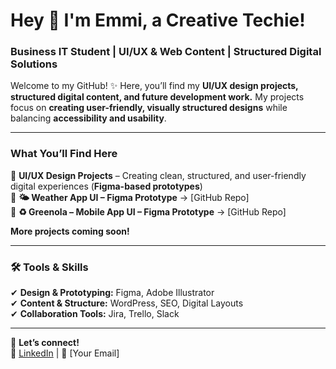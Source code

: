 # Hey 💜 I'm Emmi, a Creative Techie!  
### Business IT Student | UI/UX & Web Content | Structured Digital Solutions

Welcome to my GitHub! ✨ Here, you’ll find my **UI/UX design projects, structured digital content, and future development work.** My projects focus on **creating user-friendly, visually structured designs** while balancing **accessibility and usability**.  

---

### **What You’ll Find Here**  
🎨 **UI/UX Design Projects** – Creating clean, structured, and user-friendly digital experiences (**Figma-based prototypes**)  
    💜 **🌤 Weather App UI – Figma Prototype** → [GitHub Repo]  
    💜 **♻️ Greenola – Mobile App UI – Figma Prototype** → [GitHub Repo]  

**More projects coming soon!**  

---

### 🛠 **Tools & Skills**  
✔ **Design & Prototyping:** Figma, Adobe Illustrator  
✔ **Content & Structure:** WordPress, SEO, Digital Layouts  
✔ **Collaboration Tools:** Jira, Trello, Slack  

---

🔗 **Let’s connect!**  
💼 [LinkedIn](https://linkedin.com/in/emmituomisto) | 📧 [Your Email]  



